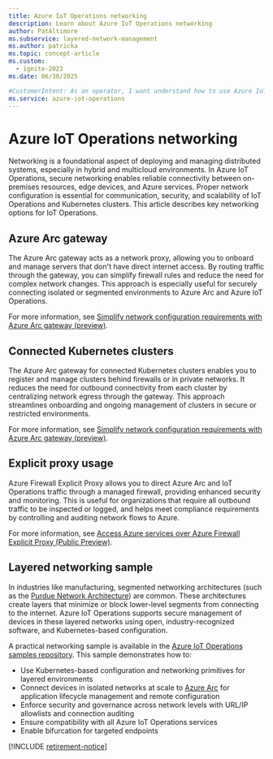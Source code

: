 ```yaml
---
title: Azure IoT Operations networking
description: Learn about Azure IoT Operations networking
author: PatAltimore
ms.subservice: layered-network-management
ms.author: patricka
ms.topic: concept-article
ms.custom:
  - ignite-2023
ms.date: 06/30/2025

#CustomerIntent: As an operator, I want understand how to use Azure IoT Operations networking to secure my devices.
ms.service: azure-iot-operations
---
```


# Azure IoT Operations networking

Networking is a foundational aspect of deploying and managing distributed systems, especially in hybrid and multicloud environments. In Azure IoT Operations, secure networking enables reliable connectivity between on-premises resources, edge devices, and Azure services. Proper network configuration is essential for communication, security, and scalability of IoT Operations and Kubernetes clusters. This article describes key networking options for IoT Operations.

## Azure Arc gateway

The Azure Arc gateway acts as a network proxy, allowing you to onboard and manage servers that don't have direct internet access. By routing traffic through the gateway, you can simplify firewall rules and reduce the need for complex network changes. This approach is especially useful for securely connecting isolated or segmented environments to Azure Arc and Azure IoT Operations.

For more information, see [Simplify network configuration requirements with Azure Arc gateway (preview)](/azure/azure-arc/servers/arc-gateway).

## Connected Kubernetes clusters

The Azure Arc gateway for connected Kubernetes clusters enables you to register and manage clusters behind firewalls or in private networks. It reduces the need for outbound connectivity from each cluster by centralizing network egress through the gateway. This approach streamlines onboarding and ongoing management of clusters in secure or restricted environments.

For more information, see [Simplify network configuration requirements with Azure Arc gateway (preview)](/azure/azure-arc/servers/arc-gateway).

## Explicit proxy usage

Azure Firewall Explicit Proxy allows you to direct Azure Arc and IoT Operations traffic through a managed firewall, providing enhanced security and monitoring. This is useful for organizations that require all outbound traffic to be inspected or logged, and helps meet compliance requirements by controlling and auditing network flows to Azure.

For more information, see [Access Azure services over Azure Firewall Explicit Proxy (Public Preview)](/azure/azure-arc/azure-firewall-explicit-proxy).

## Layered networking sample

In industries like manufacturing, segmented networking architectures (such as the [Purdue Network Architecture](https://en.wikipedia.org/wiki/Purdue_Enterprise_Reference_Architecture)) are common. These architectures create layers that minimize or block lower-level segments from connecting to the internet. Azure IoT Operations supports secure management of devices in these layered networks using open, industry-recognized software, and Kubernetes-based configuration.

A practical networking sample is available in the [Azure IoT Operations samples repository](https://github.com/PatAltimore/explore-iot-operations/tree/patricka-layered-network/samples/layered-networking). This sample demonstrates how to:

- Use Kubernetes-based configuration and networking primitives for layered environments
- Connect devices in isolated networks at scale to [Azure Arc](/azure/azure-arc/) for application lifecycle management and remote configuration
- Enforce security and governance across network levels with URL/IP allowlists and connection auditing
- Ensure compatibility with all Azure IoT Operations services
- Enable bifurcation for targeted endpoints

[!INCLUDE [retirement-notice](includes/retirement-notice.md)]